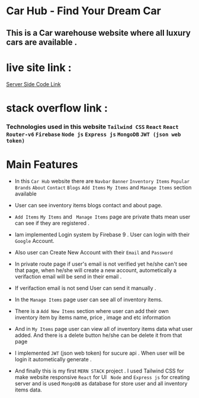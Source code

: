# Car Hub - Find Your Dream Car

## This is a Car warehouse website where all luxury cars are available .

# live site link :

[Server Side Code Link](https://github.com/ProgrammingHeroWC4/warehouse-management-server-side-akashpk41)

# stack overflow link :

### Technologies used in this website `Tailwind CSS` `React` `React Router-v6` `Firebase` `Node js` `Express js` `MongoDB` `JWT (json web token)`

# Main Features

- In this `Car Hub` website there are `Navbar` `Banner` `Inventory Items` `Popular Brands` `About` `Contact` `Blogs` `Add Items` `My Items` and `Manage Items` section available

- User can see inventory items blogs contact and about page.
- `Add Items` `My Items` and ` Manage Items` page are private thats mean user can see if they are registered .

* Iam implemented Login system by Firebase 9 . User can login with their `Google` Account.

* Also user can Create New Account with their `Email` and `Password`

* In private route page if user's email is not verified yet he/she can't see that page, when he/she will create a new account, autometically a verifaction email will be send in their email .

* If verifaction email is not send User can send it manually .
* In the `Manage Items` page user can see all of inventory items.
* There is a `Add New Items` section where user can add their own inventory item by items name, price , image and etc information

* And in `My Items` page user can view all of inventory items data what user added. And there is a delete button he/she can be delete it from that page

* I implemented `JWT` (json web token) for sucure api . When user will be login it autometically generate .

* And finally this is my first `MERN STACK` project . I used Tailwind CSS for make website responsive `React` for UI ` Node` and `Express js` for creating server and is used `MongoDB` as database for store user and all inventory items data.
